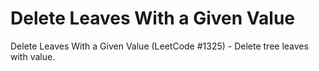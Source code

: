 # Delete Leaves With a Given Value

Delete Leaves With a Given Value (LeetCode #1325) - Delete tree leaves with value.

